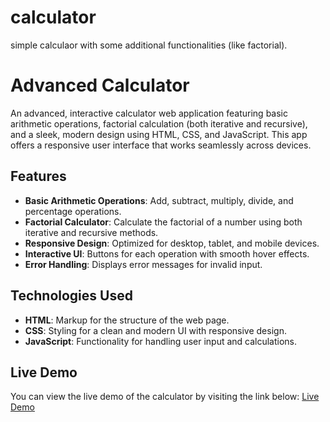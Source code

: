 # calculator
simple calculaor with some additional functionalities (like factorial).

# Advanced Calculator

An advanced, interactive calculator web application featuring basic arithmetic operations, factorial calculation (both iterative and recursive), and a sleek, modern design using HTML, CSS, and JavaScript. This app offers a responsive user interface that works seamlessly across devices.

## Features
- **Basic Arithmetic Operations**: Add, subtract, multiply, divide, and percentage operations.
- **Factorial Calculator**: Calculate the factorial of a number using both iterative and recursive methods.
- **Responsive Design**: Optimized for desktop, tablet, and mobile devices.
- **Interactive UI**: Buttons for each operation with smooth hover effects.
- **Error Handling**: Displays error messages for invalid input.

## Technologies Used
- **HTML**: Markup for the structure of the web page.
- **CSS**: Styling for a clean and modern UI with responsive design.
- **JavaScript**: Functionality for handling user input and calculations.

## Live Demo
You can view the live demo of the calculator by visiting the link below:
[Live Demo](https://shubham-393.github.io/calculator/index.html)


